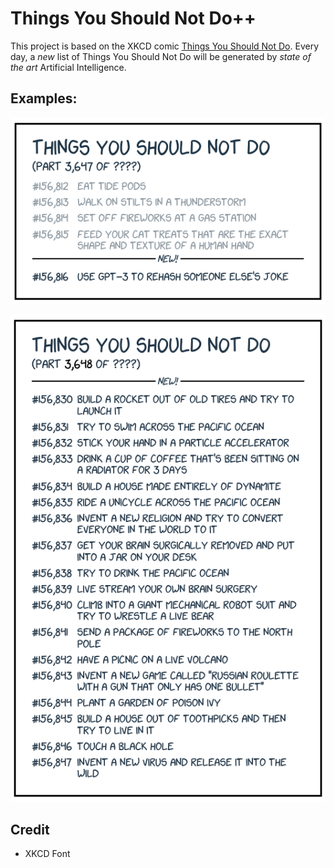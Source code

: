 # Things You Should Not Do++

This project is based on the XKCD comic [Things You Should Not Do](https://xkcd.com/2669/).
Every day, a *new* list of Things You Should Not Do will be generated by *state of the art* Artificial Intelligence.

## Examples:

<p align="center">
  <img src="https://raw.githubusercontent.com/CamerAllan/things-you-should-not-do/master/docs/images/readme.png" />
</p>

<p align="center">
  <img src="https://raw.githubusercontent.com/CamerAllan/things-you-should-not-do/master/docs/images/example-1.png" />
</p>

## Credit

- XKCD Font 
